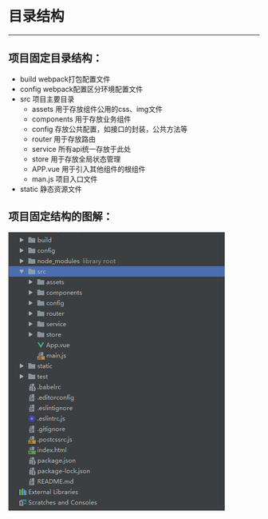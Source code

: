 # 目录结构
---
## 项目固定目录结构：
- build webpack打包配置文件
- config webpack配置区分环境配置文件
- src 项目主要目录
    - assets 用于存放组件公用的css、img文件
    - components 用于存放业务组件
    - config 存放公共配置，如接口的封装，公共方法等
    - router 用于存放路由
    - service 所有api统一存放于此处
    - store 用于存放全局状态管理
    - APP.vue 用于引入其他组件的根组件
    - man.js 项目入口文件
- static 静态资源文件

## 项目固定结构的图解：
![项目结构](../../.vuepress/public/assets/images/jiegou.png "项目结构")

